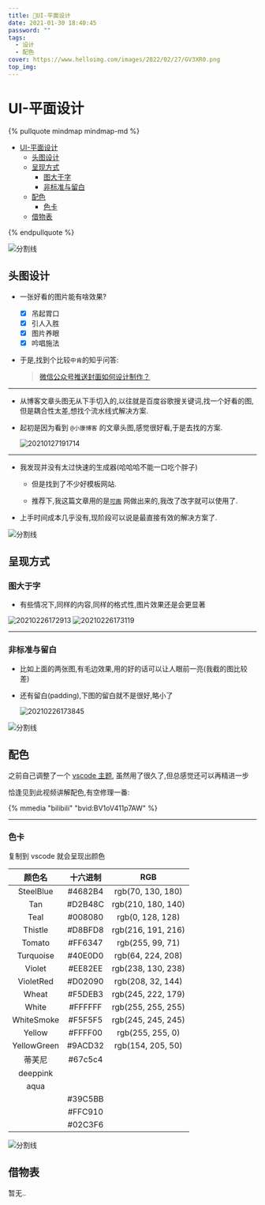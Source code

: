 ```yaml
---
title: 🙌UI-平面设计
date: 2021-01-30 18:40:45
password: ""
tags:
  - 设计
  - 配色
cover: https://www.helloimg.com/images/2022/02/27/GV3XR0.png
top_img:
---
```


# UI-平面设计

<!--
 * @?: *********************************************************************
 * @Author: Weidows
 * @Date: 2021-01-30 18:40:45
 * @LastEditors: Weidows
 * @LastEditTime: 2022-09-01 20:12:51
 * @FilePath: \Blog-private\source\_posts\design\UI-design.md
 * @Description:
 * @!: *********************************************************************
-->

{% pullquote mindmap mindmap-md %}

- [UI-平面设计](#ui-平面设计)
  - [头图设计](#头图设计)
  - [呈现方式](#呈现方式)
    - [图大于字](#图大于字)
    - [非标准与留白](#非标准与留白)
  - [配色](#配色)
    - [色卡](#色卡)
  - [借物表](#借物表)

{% endpullquote %}

<a>![分割线](https://www.helloimg.com/images/2022/07/01/ZM0SoX.png)</a>

## 头图设计

- 一张好看的图片能有啥效果?

  - [x] 吊起胃口
  - [x] 引人入胜
  - [x] 图片养眼
  - [x] 吟唱施法

- 于是,找到个比较`中肯`的知乎问答:

  > [微信公众号推送封面如何设计制作？](https://www.zhihu.com/question/313933884)

---

- 从博客文章头图无从下手切入的,以往就是百度谷歌搜关键词,找一个好看的图,但是耦合性太差,想找个流水线式解决方案.

- 起初是因为看到 `@小康博客` 的文章头图,感觉很好看,于是去找的方案.

  <img src="https://www.helloimg.com/images/2022/02/27/GV49wA.png" alt="20210127191714" />

---

- 我发现并没有太过快速的生成器(哈哈哈不能一口吃个胖子)

  - 但是找到了不少好模板网站.

  - 推荐下,我这篇文章用的是[`可画`](https://www.canva.cn/) 网做出来的,我改了改字就可以使用了.

- 上手时间成本几乎没有,现阶段可以说是最直接有效的解决方案了.

<a>![分割线](https://www.helloimg.com/images/2022/07/01/ZM0SoX.png)</a>

## 呈现方式

### 图大于字

- 有些情况下,同样的内容,同样的格式性,图片效果还是会更显著

<img src="https://www.helloimg.com/images/2022/02/27/GVmbFr.png" alt="20210226172913" />

<img src="https://www.helloimg.com/images/2022/02/27/GVmnUq.png" alt="20210226173119" />

---

### 非标准与留白

- 比如上面的两张图,有毛边效果,用的好的话可以让人眼前一亮(我截的图比较差)

- 还有留白(padding),下图的留白就不是很好,略小了

  <img src="https://www.helloimg.com/images/2022/02/27/GVmiTc.png" alt="20210226173845" />

<a>![分割线](https://www.helloimg.com/images/2022/07/01/ZM0SoX.png)</a>

## 配色

之前自己调整了一个 [vscode 主题](https://vscodethemes.com/?text=weidows), 虽然用了很久了,但总感觉还可以再精进一步

恰逢见到此视频讲解配色,有空修理一番:

{% mmedia "bilibili" "bvid:BV1oV411p7AW" %}

---

### 色卡

复制到 vscode 就会呈现出颜色

|   颜色名    | 十六进制 |        RGB         |
| :---------: | :------: | :----------------: |
|  SteelBlue  | #4682B4  | rgb(70, 130, 180)  |
|     Tan     | #D2B48C  | rgb(210, 180, 140) |
|    Teal     | #008080  |  rgb(0, 128, 128)  |
|   Thistle   | #D8BFD8  | rgb(216, 191, 216) |
|   Tomato    | #FF6347  |  rgb(255, 99, 71)  |
|  Turquoise  | #40E0D0  | rgb(64, 224, 208)  |
|   Violet    | #EE82EE  | rgb(238, 130, 238) |
|  VioletRed  | #D02090  | rgb(208, 32, 144)  |
|    Wheat    | #F5DEB3  | rgb(245, 222, 179) |
|    White    | #FFFFFF  | rgb(255, 255, 255) |
| WhiteSmoke  | #F5F5F5  | rgb(245, 245, 245) |
|   Yellow    | #FFFF00  |  rgb(255, 255, 0)  |
| YellowGreen | #9ACD32  | rgb(154, 205, 50)  |
|   蒂芙尼    | #67c5c4  |                    |
|  deeppink   |          |                    |
|    aqua     |          |                    |
|             | #39C5BB  |                    |
|             | #FFC910  |                    |
|             | #02C3F6  |                    |

<a>![分割线](https://www.helloimg.com/images/2022/07/01/ZM0SoX.png)</a>

## 借物表

暂无..
